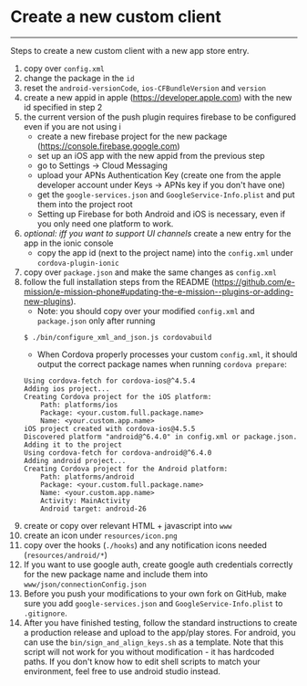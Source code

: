 # Create a new custom client
---

Steps to create a new custom client with a new app store entry. 

1. copy over `config.xml`
1. change the package in the `id`
1. reset the `android-versionCode`, `ios-CFBundleVersion` and `version`
1. create a new appid in apple (https://developer.apple.com) with the new id specified in step 2
1. the current version of the push plugin requires firebase to be configured even if you are not using i
    - create a new firebase project for the new package (https://console.firebase.google.com)
    - set up an iOS app with the new appid from the previous step
    - go to Settings -> Cloud Messaging
    - upload your APNs Authentication Key (create one from the apple developer account under Keys -> APNs key if you don't have one)
    - get the `google-services.json` and `GoogleService-Info.plist` and put them into the project root
    - Setting up Firebase for both Android and iOS is necessary, even if you only need one platform to work. 
1. *optional: iff you want to support UI channels* create a new entry for the app in the ionic console
    - copy the app id (next to the project name) into the `config.xml` under `cordova-plugin-ionic`
1. copy over `package.json` and make the same changes as `config.xml`
1. follow the full installation steps from the README (https://github.com/e-mission/e-mission-phone#updating-the-e-mission--plugins-or-adding-new-plugins). 
    - Note: you should copy over your modified `config.xml` and `package.json` only after running
    ```
    $ ./bin/configure_xml_and_json.js cordovabuild
    ```
    - When Cordova properly processes your custom `config.xml`, it should output the correct package names when running `cordova prepare`: 
    ```
    Using cordova-fetch for cordova-ios@^4.5.4
    Adding ios project...
    Creating Cordova project for the iOS platform:
        Path: platforms/ios
        Package: <your.custom.full.package.name>
        Name: <your.custom.app.name>
    iOS project created with cordova-ios@4.5.5
    Discovered platform "android@^6.4.0" in config.xml or package.json. Adding it to the project
    Using cordova-fetch for cordova-android@^6.4.0
    Adding android project...
    Creating Cordova project for the Android platform:
        Path: platforms/android
        Package: <your.custom.full.package.name>
        Name: <your.custom.app.name>
        Activity: MainActivity
        Android target: android-26
    ```
1. create or copy over relevant HTML + javascript into `www`
1. create an icon under `resources/icon.png`
1. copy over the hooks (`./hooks`) and any notification icons needed (`resources/android/*`)
1. If you want to use google auth, create google auth credentials correctly for the new package name and include them into `www/json/connectionConfig.json`
1. Before you push your modifications to your own fork on GitHub, make sure you add `google-services.json` and `GoogleService-Info.plist` to `.gitignore`.
1. After you have finished testing, follow the standard instructions to create a production release and upload to the app/play stores. For android, you can use the `bin/sign_and_align_keys.sh` as a template. Note that this script will not work for you without modification - it has hardcoded paths. If you don't know how to edit shell scripts to match your environment, feel free to use android studio instead.
